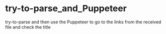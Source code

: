 # try-to-parse_and_Puppeteer
try-to-parse and then use the Puppeteer to go to the links from the received file and check the title
